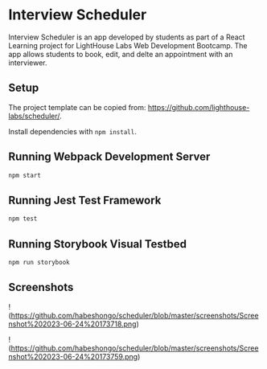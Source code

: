 # Interview Scheduler
Interview Scheduler is an app developed by students as part of a React Learning project for LightHouse Labs Web Development Bootcamp.
The app allows students to book, edit, and delte an appointment with an interviewer.

## Setup
The project template can be copied from: https://github.com/lighthouse-labs/scheduler/.

Install dependencies with `npm install`.

## Running Webpack Development Server

```sh
npm start
```

## Running Jest Test Framework

```sh
npm test
```

## Running Storybook Visual Testbed

```sh
npm run storybook
```

## Screenshots
!(https://github.com/habeshongo/scheduler/blob/master/screenshots/Screenshot%202023-06-24%20173718.png)

!(https://github.com/habeshongo/scheduler/blob/master/screenshots/Screenshot%202023-06-24%20173759.png)
